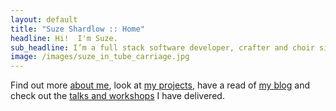 ```yaml
---
layout: default
title: "Suze Shardlow :: Home"
headline: Hi!  I'm Suze.
sub_headline: I’m a full stack software developer, crafter and choir singer.
image: /images/suze_in_tube_carriage.jpg
---
```


Find out more [about me](about), look at [my projects](coding_projects), have a read of [my blog](blog) and check out the [talks and workshops](talks) I have delivered.
